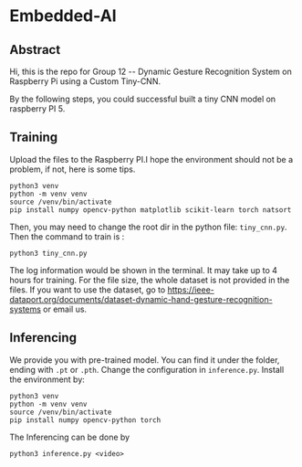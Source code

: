# Embedded-AI

## Abstract
Hi, this is the repo for Group 12 -- Dynamic Gesture Recognition System on Raspberry Pi using a Custom Tiny-CNN.

By the following steps, you could successful built a tiny CNN model on raspberry PI 5.

## Training
Upload the files to the Raspberry PI.I hope the environment should not be a problem, if not, here is some tips.
```
python3 venv
python -m venv venv
source /venv/bin/activate
pip install numpy opencv-python matplotlib scikit-learn torch natsort
```

Then, you may need to change the root dir in the python file: ```tiny_cnn.py```. Then the command to train is :
```
python3 tiny_cnn.py
```
The log information would be shown in the terminal. It may take up to 4 hours for training. For the file size, the whole dataset is not provided in the files. If you want to use the dataset, 
go to https://ieee-dataport.org/documents/dataset-dynamic-hand-gesture-recognition-systems or email us.

## Inferencing
We provide you with pre-trained model. You can find it under the folder, ending with ```.pt``` or ```.pth```. Change the configuration in ```inference.py```.  Install the environment by:
```
python3 venv
python -m venv venv
source /venv/bin/activate
pip install numpy opencv-python torch
```
The Inferencing can be done by
```
python3 inference.py <video>
```
